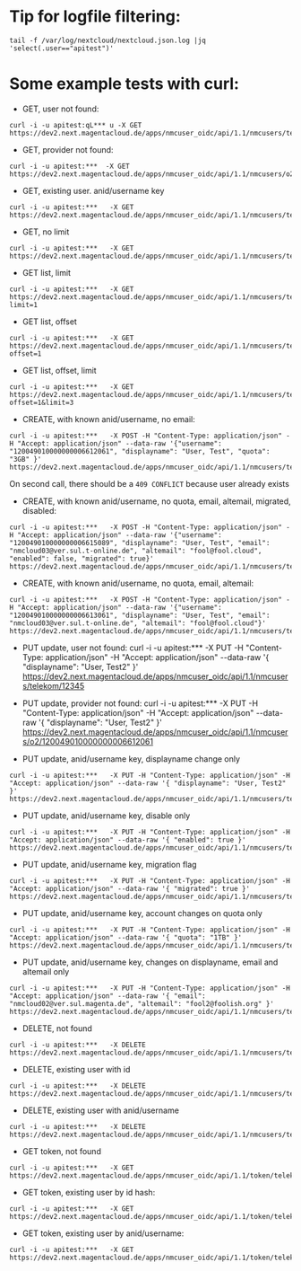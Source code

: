 # Tip for logfile filtering:
```
tail -f /var/log/nextcloud/nextcloud.json.log |jq 'select(.user=="apitest")'
```

# Some example tests with curl:
- GET, user not found:
```
curl -i -u apitest:qL*** u -X GET https://dev2.next.magentacloud.de/apps/nmcuser_oidc/api/1.1/nmcusers/telekom/12345
```

- GET, provider not found:
```
curl -i -u apitest:***  -X GET https://dev2.next.magentacloud.de/apps/nmcuser_oidc/api/1.1/nmcusers/o2/2f9cee4eab29cd216733b3ddde2o2c693730131c9fb1b2f6c893e1ec9b8
```

- GET, existing user. anid/username key
```
curl -i -u apitest:***   -X GET https://dev2.next.magentacloud.de/apps/nmcuser_oidc/api/1.1/nmcusers/telekom/120049010000000006612061
```

- GET, no limit
```
curl -i -u apitest:***   -X GET https://dev2.next.magentacloud.de/apps/nmcuser_oidc/api/1.1/nmcusers/telekom
```

- GET list, limit
```
curl -i -u apitest:***   -X GET https://dev2.next.magentacloud.de/apps/nmcuser_oidc/api/1.1/nmcusers/telekom?limit=1
```

- GET list, offset
```
curl -i -u apitest:***   -X GET https://dev2.next.magentacloud.de/apps/nmcuser_oidc/api/1.1/nmcusers/telekom?offset=1
```

- GET list, offset, limit
```
curl -i -u apitest:***   -X GET https://dev2.next.magentacloud.de/apps/nmcuser_oidc/api/1.1/nmcusers/telekom?offset=1&limit=3
```


- CREATE, with known anid/username, no email:
```
curl -i -u apitest:***   -X POST -H "Content-Type: application/json" -H "Accept: application/json" --data-raw '{"username": "120049010000000006612061", "displayname": "User, Test", "quota": "3GB" }' https://dev2.next.magentacloud.de/apps/nmcuser_oidc/api/1.1/nmcusers/telekom 
```
On second call, there should be a `409 CONFLICT` because user already exists 

- CREATE, with known anid/username, no quota, email, altemail, migrated, disabled:
```
curl -i -u apitest:***   -X POST -H "Content-Type: application/json" -H "Accept: application/json" --data-raw '{"username": "120049010000000006615089", "displayname": "User, Test", "email": "nmcloud03@ver.sul.t-online.de", "altemail": "fool@fool.cloud", "enabled": false, "migrated": true}' https://dev2.next.magentacloud.de/apps/nmcuser_oidc/api/1.1/nmcusers/telekom 
```

- CREATE, with known anid/username, no quota, email, altemail:
```
curl -i -u apitest:***   -X POST -H "Content-Type: application/json" -H "Accept: application/json" --data-raw '{"username": "120049010000000006613061", "displayname": "User, Test", "email": "nmcloud03@ver.sul.t-online.de", "altemail": "fool@fool.cloud"}' https://dev2.next.magentacloud.de/apps/nmcuser_oidc/api/1.1/nmcusers/telekom 
```



- PUT update, user not found:
curl -i -u apitest:***   -X PUT -H "Content-Type: application/json" -H "Accept: application/json" --data-raw '{ "displayname": "User, Test2" }' https://dev2.next.magentacloud.de/apps/nmcuser_oidc/api/1.1/nmcusers/telekom/12345

- PUT update, provider not found:
curl -i -u apitest:***   -X PUT -H "Content-Type: application/json" -H "Accept: application/json" --data-raw '{ "displayname": "User, Test2" }' https://dev2.next.magentacloud.de/apps/nmcuser_oidc/api/1.1/nmcusers/o2/120049010000000006612061

- PUT update, anid/username key, displayname change only
```
curl -i -u apitest:***   -X PUT -H "Content-Type: application/json" -H "Accept: application/json" --data-raw '{ "displayname": "User, Test2" }' https://dev2.next.magentacloud.de/apps/nmcuser_oidc/api/1.1/nmcusers/telekom/120049010000000006612061
```

- PUT update, anid/username key, disable only
```
curl -i -u apitest:***   -X PUT -H "Content-Type: application/json" -H "Accept: application/json" --data-raw '{ "enabled": true }' https://dev2.next.magentacloud.de/apps/nmcuser_oidc/api/1.1/nmcusers/telekom/120049010000000006612061
```

- PUT update, anid/username key, migration flag
```
curl -i -u apitest:***   -X PUT -H "Content-Type: application/json" -H "Accept: application/json" --data-raw '{ "migrated": true }' https://dev2.next.magentacloud.de/apps/nmcuser_oidc/api/1.1/nmcusers/telekom/120049010000000006612061
```



- PUT update, anid/username key, account changes on quota only
```
curl -i -u apitest:***   -X PUT -H "Content-Type: application/json" -H "Accept: application/json" --data-raw '{ "quota": "1TB" }' https://dev2.next.magentacloud.de/apps/nmcuser_oidc/api/1.1/nmcusers/telekom/120049010000000006612061 
```

- PUT update, anid/username key, changes on displayname, email and altemail only
```
curl -i -u apitest:***   -X PUT -H "Content-Type: application/json" -H "Accept: application/json" --data-raw '{ "email": "nmcloud02@ver.sul.magenta.de", "altemail": "fool2@foolish.org" }' https://dev2.next.magentacloud.de/apps/nmcuser_oidc/api/1.1/nmcusers/telekom/120049010000000006612061 
```


- DELETE, not found
```
curl -i -u apitest:***   -X DELETE https://dev2.next.magentacloud.de/apps/nmcuser_oidc/api/1.1/nmcusers/telekom/12345
```

- DELETE, existing user with id
```
curl -i -u apitest:***   -X DELETE https://dev2.next.magentacloud.de/apps/nmcuser_oidc/api/1.1/nmcusers/telekom/2f9cee4eab29cd216733b3ddde29ab209ec693730131c9fb1b2f6c893e1ec9b8
```

- DELETE, existing user with anid/username
```
curl -i -u apitest:***   -X DELETE https://dev2.next.magentacloud.de/apps/nmcuser_oidc/api/1.1/nmcusers/telekom/120049010000000006612061
```

- GET token, not found
```
curl -i -u apitest:***   -X GET https://dev2.next.magentacloud.de/apps/nmcuser_oidc/api/1.1/token/telekom/12345
```

- GET token, existing user by id hash:
```
curl -i -u apitest:***   -X GET https://dev2.next.magentacloud.de/apps/nmcuser_oidc/api/1.1/token/telekom/2f9cee4eab29cd216733b3ddde29ab209ec693730131c9fb1b2f6c893e1ec9b8
```

- GET token, existing user by anid/username:
```
curl -i -u apitest:***   -X GET https://dev2.next.magentacloud.de/apps/nmcuser_oidc/api/1.1/token/telekom/120049010000000006612061
```